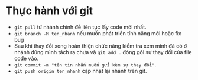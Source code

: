 # Thực hành với git

- `git pull` từ nhánh chính để liên tục lấy code mới nhất.
- `git branch -M ten_nhanh` nếu muốn phát triển tính năng mới hoặc fix bug
- Sau khi thay đổi xong hoàn thiện chức năng kiểm tra xem mình đã có ở nhánh đúng mình tách ra chưa và `git add .` đóng gói sự thay đổi của file code vào.
- `git commit -m "tên tin nhắn muốn gửi kèm sự thay đổi"`.
- `git push origin ten_nhanh` cập nhật lại nhánh trên git.
